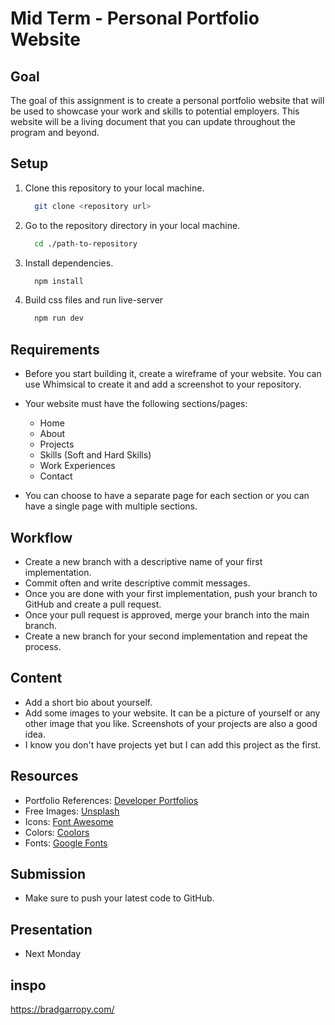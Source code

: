 # Mid Term - Personal Portfolio Website

## Goal

The goal of this assignment is to create a personal portfolio website that will be used to showcase your work and skills to potential employers. This website will be a living document that you can update throughout the program and beyond.

## Setup

1. Clone this repository to your local machine.

   ```zsh
     git clone <repository url>
   ```

2. Go to the repository directory in your local machine.

   ```zsh
     cd ./path-to-repository
   ```

3. Install dependencies.

   ```zsh
     npm install
   ```

4. Build css files and run live-server

   ```zsh
     npm run dev
   ```

## Requirements

- Before you start building it, create a wireframe of your website. You can use Whimsical to create it and add a screenshot to your repository.

- Your website must have the following sections/pages:

  - Home
  - About
  - Projects
  - Skills (Soft and Hard Skills)
  - Work Experiences
  - Contact

- You can choose to have a separate page for each section or you can have a single page with multiple sections.

## Workflow

- Create a new branch with a descriptive name of your first implementation.
- Commit often and write descriptive commit messages.
- Once you are done with your first implementation, push your branch to GitHub and create a pull request.
- Once your pull request is approved, merge your branch into the main branch.
- Create a new branch for your second implementation and repeat the process.

## Content

- Add a short bio about yourself.
- Add some images to your website. It can be a picture of yourself or any other image that you like. Screenshots of your projects are also a good idea.
- I know you don't have projects yet but I can add this project as the first.

## Resources

- Portfolio References: [Developer Portfolios](https://github.com/emmabostian/developer-portfolios)
- Free Images: [Unsplash](https://unsplash.com/)
- Icons: [Font Awesome](https://fontawesome.com/)
- Colors: [Coolors](https://coolors.co/)
- Fonts: [Google Fonts](https://fonts.google.com/)

## Submission

- Make sure to push your latest code to GitHub.

## Presentation

- Next Monday

## inspo

https://bradgarropy.com/
